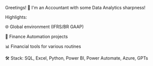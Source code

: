 Greetings! 🤝
I'm an Accountant with some Data Analytics sharpness!

Highlights:

🌐 Global environment (IFRS/BR GAAP)

🤖 Finance Automation projects

📊 Financial tools for various routines

🛠️ Stack: SQL, Excel, Python, Power BI, Power Automate, Azure, GPTs

<!---
xVGhiraldelli/xVGhiraldelli is a ✨ special ✨ repository because its `README.md` (this file) appears on your GitHub profile.
You can click the Preview link to take a look at your changes.
--->
